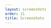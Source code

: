 ```yaml
---
layout: screenshots
order: 11
title: Screenshots
---
```

  <a href="/resources/django-admin-settings/archive/latest/english/headers.png"
    data-caption="Titles and headers"></a>
  <a href="/resources/django-admin-settings/archive/latest/english/listdisplay.png"
    data-caption="Model ListDisplay"></a>
  <a href="/resources/django-admin-settings/archive/latest/english/listdisplaylink.png"
    data-caption="Model ListDisplayLink"></a>
  <a href="/resources/django-admin-settings/archive/latest/english/listfilter.png"
    data-caption="Model ListFilter"></a>

